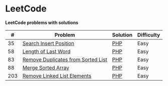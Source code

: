 # LeetCode
**LeetCode problems with solutions**

| # | Problem | Solution | Difficulty |
|---| ----- | -------- | ---------- |
| 35 | [Search Insert Position](https://leetcode.com/problems/search-insert-position) | [PHP](https://github.com/BakhadyrovF/leetcode/blob/master/src/problems/easy/search_insert_position.php) | Easy |
 | 58 | [Length of Last Word](https://leetcode.com/problems/length-of-last-word/) | [PHP](https://github.com/BakhadyrovF/leetcode/blob/master/src/problems/easy/length_of_last_word.php) | Easy |
 | 83 | [Remove Duplicates from Sorted List](https://leetcode.com/problems/remove-duplicates-from-sorted-list) | [PHP](https://github.com/BakhadyrovF/leetcode/blob/master/src/problems/easy/remove_duplicates_from_sorted_list.php) | Easy |
 | 88 | [Merge Sorted Array](https://leetcode.com/problems/merge-sorted-array) | [PHP](https://github.com/BakhadyrovF/leetcode/blob/master/src/problems/easy/merge_sorted_array.php) | Easy |
 | 203 | [Remove Linked List Elements](https://leetcode.com/problems/remove-linked-list-elements) | [PHP](https://github.com/BakhadyrovF/leetcode/blob/master/src/problems/easy/remove_linked_list_elements.php) | Easy |